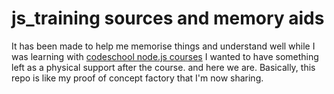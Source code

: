 js_training sources and memory aids
==================================
It has been made to help me memorise things and understand well while I
was learning with 
[codeschool node.js courses](http://www.codeschool.com) 
I wanted to have something left as a physical support after the course. 
and here we are. Basically, this repo is like my proof of concept 
factory that I'm now sharing. 